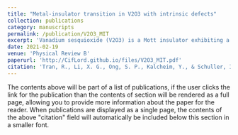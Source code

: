 ```yaml
---
title: "Metal-insulator transition in V2⁢O3 with intrinsic defects"
collection: publications
category: manuscripts
permalink: /publication/V2O3_MIT
excerpt: 'Vanadium sesquioxide (V2⁢O3) is a Mott insulator exhibiting a temperature-dependent metal-insulator transition (MIT) at 165 K accompanied by both a magnetic and structural transition. Although it is expected to be a metal under conventional band theory, electron interactions at low temperature cause it to behave like an insulator, making it difficult to accurately model its electronic properties with standard ab initio methods. As such, accurate theoretical assessments of the MIT with point defects requires special attention to the type of functionals used. In this study, we conclude that the PBE+𝑈 functional provides the best compromise between accuracy and efficiency in calculating the properties related to the MIT between low-temperature and high-temperature V2⁢O3. We use this functional to explore the various influences that intrinsic point defects will have on the MIT in V2⁢O3.'
date: 2021-02-19
venue: 'Physical Review B'
paperurl: 'http://CifLord.github.io/files/V2O3_MIT.pdf'
citation: 'Tran, R., Li, X. G., Ong, S. P., Kalcheim, Y., & Schuller, I. K. (2021). Metal-insulator transition in V2O3 with intrinsic defects. Physical Review B, 103(7), 1–7. https://doi.org/10.1103/PhysRevB.103.075134'
---
```


The contents above will be part of a list of publications, if the user clicks the link for the publication than the contents of section will be rendered as a full page, allowing you to provide more information about the paper for the reader. When publications are displayed as a single page, the contents of the above "citation" field will automatically be included below this section in a smaller font.
